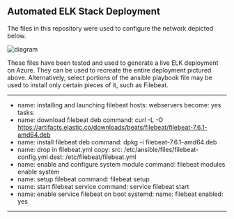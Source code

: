 ## Automated ELK Stack Deployment
The files in this repository were used to configure the network depicted below.

![diagram](C:\Users\jeffp\Documents\resources\Project-1\Project\README\Images\Cloud_Diagram.png)

These files have been tested and used to generate a live ELK deployment on Azure. They can be used to recreate the entire deployment pictured above. Alternatively, select portions of the ansible playbook file may be used to install only certain pieces of it, such as Filebeat.

---
- name: installing and launching filebeat
  hosts: webservers
  become: yes
  tasks:
- name: download filebeat deb
  command: curl -L -O https://artifacts.elastic.co/downloads/beats/filebeat/filebeat-7.6.1-amd64.deb 
- name: install filebeat deb
  command: dpkg -i filebeat-7.6.1-amd64.deb
- name: drop in filebeat.yml 
  copy:
    src: /etc/ansible/files/filebeat-config.yml
    dest: /etc/filebeat/filebeat.yml
- name: enable and configure system module
  command: filebeat modules enable system
- name: setup filebeat
  command: filebeat setup
- name: start filebeat service
  command: service filebeat start
- name: enable service filebeat on boot
  systemd:
    name: filebeat
    enabled: yes
---
